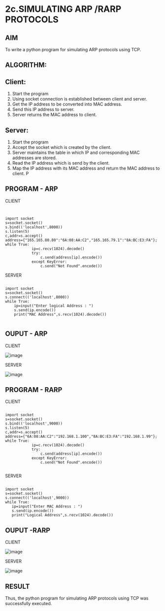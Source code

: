 # 2c.SIMULATING ARP /RARP PROTOCOLS
## AIM
To write a python program for simulating ARP protocols using TCP.
## ALGORITHM:
## Client:
1. Start the program
2. Using socket connection is established between client and server.
3. Get the IP address to be converted into MAC address.
4. Send this IP address to server.
5. Server returns the MAC address to client.
## Server:
1. Start the program
2. Accept the socket which is created by the client.
3. Server maintains the table in which IP and corresponding MAC addresses are
stored.
4. Read the IP address which is send by the client.
5. Map the IP address with its MAC address and return the MAC address to client.
P
## PROGRAM - ARP

CLIENT


```


import socket 
s=socket.socket() 
s.bind(('localhost',8000)) 
s.listen(5) 
c,addr=s.accept() 
address={"165.165.80.80":"6A:08:AA:C2","165.165.79.1":"8A:BC:E3:FA"}; 
while True: 
            ip=c.recv(1024).decode() 
            try: 
                c.send(address[ip].encode()) 
            except KeyError: 
                c.send("Not Found".encode())

```


SERVER

```

import socket 
s=socket.socket() 
s.connect(('localhost',8000)) 
while True:
    ip=input("Enter logical Address : ") 
    s.send(ip.encode()) 
    print("MAC Address",s.recv(1024).decode())


```

## OUPUT - ARP


CLIENT 


![image](https://github.com/user-attachments/assets/391ba61c-3ba7-41fd-9e3d-0625d96eb6b8)


SERVER

![image](https://github.com/user-attachments/assets/8fa83ec6-59da-436d-bba4-ec09fb42b983)



## PROGRAM - RARP

CLIENT

```

import socket 
s=socket.socket() 
s.bind(('localhost',9000)) 
s.listen(5) 
c,addr=s.accept() 
address={"6A:08:AA:C2":"192.168.1.100","8A:BC:E3:FA":"192.168.1.99"}; 
while True: 
            ip=c.recv(1024).decode() 
            try: 
                c.send(address[ip].encode()) 
            except KeyError: 
                c.send("Not Found".encode())


```



SERVER


```

import socket 
s=socket.socket() 
s.connect(('localhost',9000)) 
while True: 
   ip=input("Enter MAC Address : ") 
   s.send(ip.encode()) 
   print("Logical Address",s.recv(1024).decode())

```
## OUPUT -RARP

CLIENT 


![image](https://github.com/user-attachments/assets/2501b235-5850-4ecc-b062-a4a56612a204)


SERVER

![image](https://github.com/user-attachments/assets/ef801ce0-85b1-4545-aef7-410ebc7934ce)


## RESULT
Thus, the python program for simulating ARP protocols using TCP was successfully 
executed.
